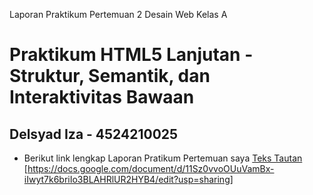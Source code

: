 Laporan Praktikum Pertemuan 2 Desain Web Kelas A
# Praktikum HTML5 Lanjutan - Struktur, Semantik, dan Interaktivitas Bawaan
## Delsyad Iza - 4524210025
* Berikut link lengkap Laporan Pratikum Pertemuan saya 
[Teks Tautan](URL)	[https://docs.google.com/document/d/11Sz0vvoOUuVamBx-iIwyt7k6briIo3BLAHRlUR2HYB4/edit?usp=sharing]
